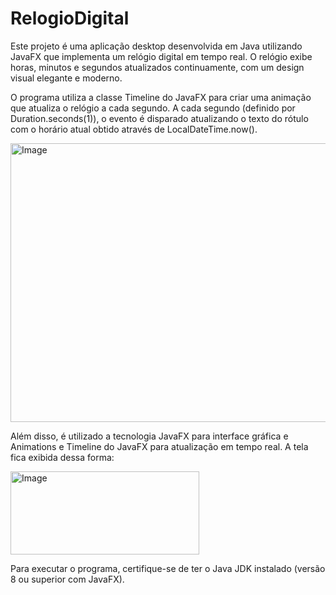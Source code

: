 # RelogioDigital
Este projeto é uma aplicação desktop desenvolvida em Java utilizando JavaFX que implementa um relógio digital em tempo real. O relógio exibe horas, minutos e segundos atualizados continuamente, com um design visual elegante e moderno.

O programa utiliza a classe Timeline do JavaFX para criar uma animação que atualiza o relógio a cada segundo. A cada segundo (definido por Duration.seconds(1)), o evento é disparado atualizando o texto do rótulo com o horário atual obtido através de LocalDateTime.now().

<img width="931" height="446" alt="Image" src="https://github.com/user-attachments/assets/5fdd00b4-daf1-4686-a0d1-3ec275fc542b" />

Além disso, é utilizado a tecnologia JavaFX para interface gráfica e Animations e Timeline do JavaFX para atualização em tempo real. A tela fica exibida dessa forma:

<img width="302" height="133" alt="Image" src="https://github.com/user-attachments/assets/34300dfa-a7d8-4566-94fd-8c3226873af7" />

Para executar o programa, certifique-se de ter o Java JDK instalado (versão 8 ou superior com JavaFX).
